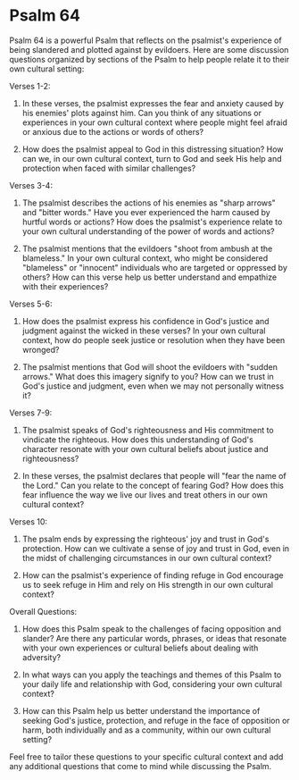 # Psalm 64

Psalm 64 is a powerful Psalm that reflects on the psalmist's experience of being slandered and plotted against by evildoers. Here are some discussion questions organized by sections of the Psalm to help people relate it to their own cultural setting:

Verses 1-2:

1. In these verses, the psalmist expresses the fear and anxiety caused by his enemies' plots against him. Can you think of any situations or experiences in your own cultural context where people might feel afraid or anxious due to the actions or words of others?

2. How does the psalmist appeal to God in this distressing situation? How can we, in our own cultural context, turn to God and seek His help and protection when faced with similar challenges?

Verses 3-4:

1. The psalmist describes the actions of his enemies as "sharp arrows" and "bitter words." Have you ever experienced the harm caused by hurtful words or actions? How does the psalmist's experience relate to your own cultural understanding of the power of words and actions?

2. The psalmist mentions that the evildoers "shoot from ambush at the blameless." In your own cultural context, who might be considered "blameless" or "innocent" individuals who are targeted or oppressed by others? How can this verse help us better understand and empathize with their experiences?

Verses 5-6:

1. How does the psalmist express his confidence in God's justice and judgment against the wicked in these verses? In your own cultural context, how do people seek justice or resolution when they have been wronged?

2. The psalmist mentions that God will shoot the evildoers with "sudden arrows." What does this imagery signify to you? How can we trust in God's justice and judgment, even when we may not personally witness it?

Verses 7-9:

1. The psalmist speaks of God's righteousness and His commitment to vindicate the righteous. How does this understanding of God's character resonate with your own cultural beliefs about justice and righteousness?

2. In these verses, the psalmist declares that people will "fear the name of the Lord." Can you relate to the concept of fearing God? How does this fear influence the way we live our lives and treat others in our own cultural context?

Verses 10:

1. The psalm ends by expressing the righteous' joy and trust in God's protection. How can we cultivate a sense of joy and trust in God, even in the midst of challenging circumstances in our own cultural context?

2. How can the psalmist's experience of finding refuge in God encourage us to seek refuge in Him and rely on His strength in our own cultural context?

Overall Questions:

1. How does this Psalm speak to the challenges of facing opposition and slander? Are there any particular words, phrases, or ideas that resonate with your own experiences or cultural beliefs about dealing with adversity?

2. In what ways can you apply the teachings and themes of this Psalm to your daily life and relationship with God, considering your own cultural context?

3. How can this Psalm help us better understand the importance of seeking God's justice, protection, and refuge in the face of opposition or harm, both individually and as a community, within our own cultural setting?

Feel free to tailor these questions to your specific cultural context and add any additional questions that come to mind while discussing the Psalm.